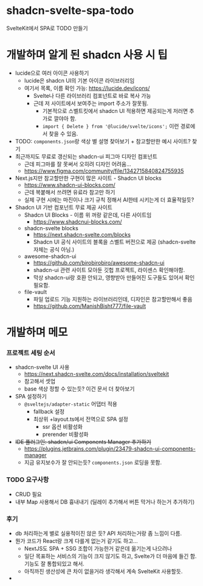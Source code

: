 # shadcn-svelte-spa-todo

SvelteKit에서 SPA로 TODO 만들기

# 개발하며 알게 된 shadcn 사용 시 팁
- lucide으로 여러 아이콘 사용하기
  - lucide은 shadcn UI의 기본 아이콘 라이브러리임
  - 여기서 목록, 이름 확인 가능: https://lucide.dev/icons/
    - Svelte나 다른 라이브러리 컴포넌트로 바로 복사 가능
    - 근데 저 사이트에서 보여주는 import 주소가 잘못됨.
      - 기본적으로 스벨트킷에서 shadcn UI 적용하면 제공되는게 저러면 추가로 깔야아 함.
      - `import { Delete } from '@lucide/svelte/icons';` 이런 경로에서 찾을 수 있음.
- TODO: `components.json`랑 색상 별 설명 찾아보기 + 참고할만한 예시 사이트? 찾기
- 최근까지도 무료로 갱신되는 shadcn-ui 피그마 디자인 컴포넌트
  - 근데 피그마를 잘 못써서 오히려 디자인 어려움...
  - https://www.figma.com/community/file/1342715840824755935
- Next.js지만 참고할만한 구현이 많은 사이트 - Shadcn UI blocks
  - https://www.shadcn-ui-blocks.com/
  - 근데 복붙해서 쓰려면 유료라 참고만 하기
  - 실제 구현 시에는 마진이나 크기 규칙 정해서 AI한테 시키는게 더 효율적일듯?
- Shadcn UI 기반 컴포넌트 무료 제공 사이트 
  - Shadcn UI Blocks - 이름 위 꺼랑 같은데, 다른 사이트임
    - https://www.shadcnui-blocks.com/
  - shadcn-svelte blocks
    - https://next.shadcn-svelte.com/blocks
    - Shadcn UI 공식 사이트의 블록을 스벨트 버전으로 제공 (shadcn-svelte 자체는 공식 아님.)
  - awesome-shadcn-ui
    - https://github.com/birobirobiro/awesome-shadcn-ui
    - shadcn-ui 관련 사이트 모아둔 깃헙 프로젝트, 라이센스 확인해야함. 
    - 막상 shadcn-ui랑 호환 안되고, 영향받아 만들어진 도구들도 있어서 확인 필요함.
  - file-vault 
    - 파일 업로드 기능 지원하는 라이브러리인데, 디자인은 참고할만해서 좋음 
    - https://github.com/ManishBisht777/file-vault

# 개발하며 메모

### 프로젝트 세팅 순서
- shadcn-svelte UI 사용
  - https://next.shadcn-svelte.com/docs/installation/sveltekit 
  - 참고해서 셋업
  - base 색상 정할 수 있는듯? 이건 문서 더 찾아보기
- SPA 설정하기
  - `@sveltejs/adapter-static` 어댑터 적용
    - fallback 설정
    - 최상위 +layout.ts에서 전역으로 SPA 설정 
      - ssr 옵션 비활성화
      - prerender 비활성화
- ~~IDE 플러그인: shadcn/ui Components Manager 추가하기~~
  - https://plugins.jetbrains.com/plugin/23479-shadcn-ui-components-manager
  - 지금 유지보수가 잘 안되는듯? `components.json` 로딩을 못함.

### TODO 요구사항 

- CRUD 필요
- 내부 Map 사용해서 DB 흉내내기 (딜레이 추가해서 버튼 막거나 하는거 추가하기)

### 후기

- db 처리하는게 별로 실용적이진 않은 듯? API 처리하는거랑 좀 느낌이 다름.
- 뭔가 코드가 React랑 크게 다를게 없는거 같기도 하고... 
  - NextJS도 SPA + SSG 조합이 가능한거 같은데 옮기는게 나으려나
  - 일단 목표하는 서비스의 기능이 크지 않기도 하고, Svelte가 더 마음에 들긴 함. 기능도 잘 통합되있고 해서.
  - 아직까진 생산성에 큰 차이 없을거라 생각해서 계속 SvelteKit 사용할듯.
- 


